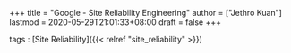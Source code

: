 +++
title = "Google - Site Reliability Engineering"
author = ["Jethro Kuan"]
lastmod = 2020-05-29T21:01:33+08:00
draft = false
+++

tags
: [Site Reliability]({{< relref "site_reliability" >}})
